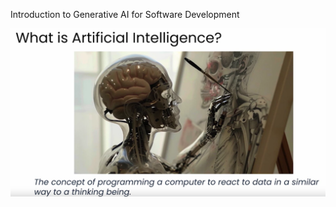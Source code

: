 Introduction to Generative AI for Software Development

![](https://github.com/DanialArab/images/blob/main/Generative%20AI%20for%20Software%20Development/AI.png)


